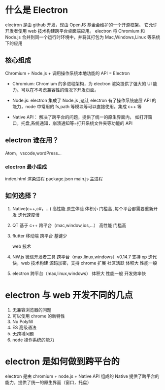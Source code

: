 # 什么是 Electron

electron 是由 github 开发，现由 OpenJS 基金会维护的一个开源框架。
它允许开发者使用 web 技术构建跨平台桌面端应用。
electron 将 Chromium 和 Node.js 合并到同一个运行时环境中，并将其打包为 Mac,Windows,Linux 等系统下的应用

## 核心组成

Chromium + Node.js + 调用操作系统本地功能的 API = Electron

- Chromium:
  Chromium 的多进程架构，为 electron 渲染提供了强大的 UI 能力。可以在不考虑兼容性的情况下开发页面。

- Node.js:
  electron 集成了 Node.js ,这让 electron 有了操作系统底层 API 的能力，node 中常用的 fs,path 等模块等可以直接使用。集成 c++ 等

- Native API：
  解决了跨平台的问题，提供了统一的原生界面内， 如打开窗口，托盘,系统通知，崩溃通知等=打开系统文件夹等功能的 API

## electron 谁在用？

Atom，vscode,wordPress...

### electron 最小组成

index.html 渲染进程
package.json
main.js 主进程

## 如何选择？

1. Native(c++,c#，...)
   高性能
   原生体验
   体积小
   门槛高 ,每个平台都需要重新开发
   迭代速度慢
2. QT
   基于 c++
   跨平台（mac,window,ios,...）
   高性能
   门槛高
3. flutter 移动端
   跨平台
   基键少

   web 技术

4. NW.js 微信开发者工具
   跨平台（max,linux,windows）v0.14.7 支持 xp
   迭代快，web 技术构建
   源码加密，支持 chrome 扩展
   社区活跃
   体积大
   性能一般
5. electron
   跨平台（max,linux,windows）
   体积大
   性能一般
   开发效率快

# electron 与 web 开发不同的几点

1. 无兼容浏览器的问题
2. 可以使用 chrome 的新特性
3. No Polyfill
4. ES 高级语法
5. 无跨域问题
6. node 操作系统的能力

# electron 是如何做到跨平台的

electron 是由 chromium + node.js + Native API 组成的
Native 提供了跨平台的能力，提供了统一的原生界面（窗口，托盘）
